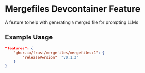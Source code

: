 
# Mergefiles Devcontainer Feature

A feature to help with generating a merged file for prompting LLMs

## Example Usage

```json
"features": {
    "ghcr.io/frast/mergefiles/mergefiles:1": {
        "releaseVersion": "v0.1.3"
    }
}
```
